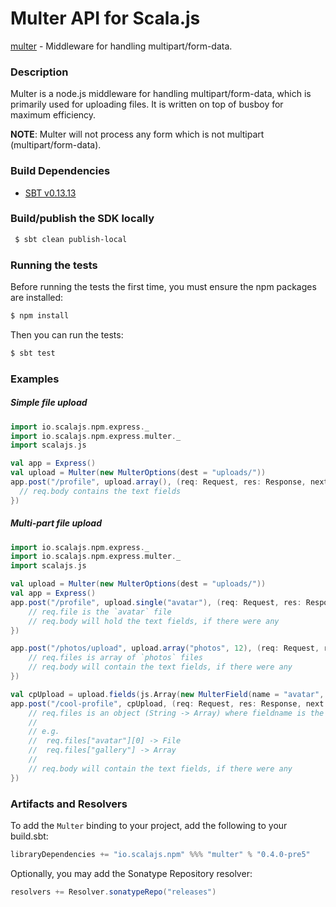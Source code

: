 Multer API for Scala.js
================================
[multer](https://www.npmjs.com/package/multer) - Middleware for handling multipart/form-data.

### Description

Multer is a node.js middleware for handling multipart/form-data, which is primarily used for uploading files. 
It is written on top of busboy for maximum efficiency.

**NOTE**: Multer will not process any form which is not multipart (multipart/form-data).

### Build Dependencies

* [SBT v0.13.13](http://www.scala-sbt.org/download.html)

### Build/publish the SDK locally

```bash
 $ sbt clean publish-local
```

### Running the tests

Before running the tests the first time, you must ensure the npm packages are installed:

```bash
$ npm install
```

Then you can run the tests:

```bash
$ sbt test
```

### Examples

##### Simple file upload

```scala
import io.scalajs.npm.express._
import io.scalajs.npm.express.multer._
import scalajs.js

val app = Express()
val upload = Multer(new MulterOptions(dest = "uploads/"))
app.post("/profile", upload.array(), (req: Request, res: Response, next: js.Function) => {
  // req.body contains the text fields
})
```

##### Multi-part file upload

```scala
import io.scalajs.npm.express._
import io.scalajs.npm.express.multer._
import scalajs.js

val upload = Multer(new MulterOptions(dest = "uploads/"))
val app = Express()
app.post("/profile", upload.single("avatar"), (req: Request, res: Response, next: js.Function) => {
    // req.file is the `avatar` file
    // req.body will hold the text fields, if there were any
})

app.post("/photos/upload", upload.array("photos", 12), (req: Request, res: Response, next: js.Function) => {
    // req.files is array of `photos` files
    // req.body will contain the text fields, if there were any
})

val cpUpload = upload.fields(js.Array(new MulterField(name = "avatar", maxCount = 1), new MulterField(name = "gallery", maxCount = 8)))
app.post("/cool-profile", cpUpload, (req: Request, res: Response, next: js.Function) => {
    // req.files is an object (String -> Array) where fieldname is the key, and the value is array of files
    //
    // e.g.
    //  req.files["avatar"][0] -> File
    //  req.files["gallery"] -> Array
    //
    // req.body will contain the text fields, if there were any
})
```

### Artifacts and Resolvers

To add the `Multer` binding to your project, add the following to your build.sbt:  

```sbt
libraryDependencies += "io.scalajs.npm" %%% "multer" % "0.4.0-pre5"
```

Optionally, you may add the Sonatype Repository resolver:

```sbt   
resolvers += Resolver.sonatypeRepo("releases") 
```